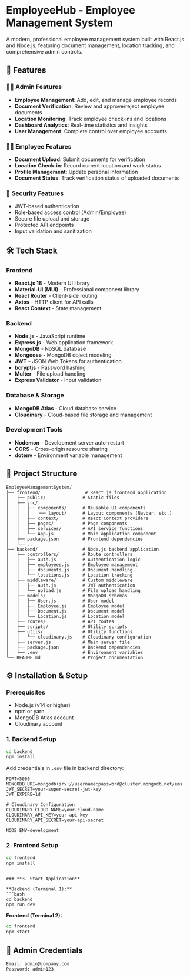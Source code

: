 # EmployeeHub - Employee Management System

A modern, professional employee management system built with React.js and Node.js, featuring document management, location tracking, and comprehensive admin controls.

## 🚀 Features

### 👨‍💼 **Admin Features**
- **Employee Management**: Add, edit, and manage employee records
- **Document Verification**: Review and approve/reject employee documents
- **Location Monitoring**: Track employee check-ins and locations
- **Dashboard Analytics**: Real-time statistics and insights
- **User Management**: Complete control over employee accounts

### 👨‍💻 **Employee Features**
- **Document Upload**: Submit documents for verification
- **Location Check-in**: Record current location and work status
- **Profile Management**: Update personal information
- **Document Status**: Track verification status of uploaded documents

### 🔐 **Security Features**
- JWT-based authentication
- Role-based access control (Admin/Employee)
- Secure file upload and storage
- Protected API endpoints
- Input validation and sanitization

## 🛠️ Tech Stack

### **Frontend**
- **React.js 18** - Modern UI library
- **Material-UI (MUI)** - Professional component library
- **React Router** - Client-side routing
- **Axios** - HTTP client for API calls
- **React Context** - State management

### **Backend**
- **Node.js** - JavaScript runtime
- **Express.js** - Web application framework
- **MongoDB** - NoSQL database
- **Mongoose** - MongoDB object modeling
- **JWT** - JSON Web Tokens for authentication
- **bcryptjs** - Password hashing
- **Multer** - File upload handling
- **Express Validator** - Input validation

### **Database & Storage**
- **MongoDB Atlas** - Cloud database service
- **Cloudinary** - Cloud-based file storage and management

### **Development Tools**
- **Nodemon** - Development server auto-restart
- **CORS** - Cross-origin resource sharing
- **dotenv** - Environment variable management

## 📁 Project Structure

```
EmployeeManagementSystem/
├── frontend/                 # React.js frontend application
│   ├── public/              # Static files
│   ├── src/
│   │   ├── components/      # Reusable UI components
│   │   │   └── layout/      # Layout components (Navbar, etc.)
│   │   ├── context/         # React Context providers
│   │   ├── pages/           # Page components
│   │   ├── services/        # API service functions
│   │   └── App.js           # Main application component
│   ├── package.json         # Frontend dependencies
│   └── ...
├── backend/                 # Node.js backend application
│   ├── controllers/         # Route controllers
│   │   ├── auth.js          # Authentication logic
│   │   ├── employees.js     # Employee management
│   │   ├── documents.js     # Document handling
│   │   └── locations.js     # Location tracking
│   ├── middleware/          # Custom middleware
│   │   ├── auth.js          # JWT authentication
│   │   └── upload.js        # File upload handling
│   ├── models/              # MongoDB schemas
│   │   ├── User.js          # User model
│   │   ├── Employee.js      # Employee model
│   │   ├── Document.js      # Document model
│   │   └── Location.js      # Location model
│   ├── routes/              # API routes
│   ├── scripts/             # Utility scripts
│   ├── utils/               # Utility functions
│   │   └── cloudinary.js    # Cloudinary configuration
│   ├── server.js            # Main server file
│   ├── package.json         # Backend dependencies
│   └── .env                 # Environment variables
└── README.md                # Project documentation
```

## ⚙️ Installation & Setup

### **Prerequisites**
- Node.js (v14 or higher)
- npm or yarn
- MongoDB Atlas account
- Cloudinary account



### **1. Backend Setup**
```bash
cd backend
npm install
```

Add credentials in `.env` file in backend directory:
```env
PORT=5000
MONGODB_URI=mongodb+srv://username:password@cluster.mongodb.net/ems
JWT_SECRET=your-super-secret-jwt-key
JWT_EXPIRE=1d

# Cloudinary Configuration
CLOUDINARY_CLOUD_NAME=your-cloud-name
CLOUDINARY_API_KEY=your-api-key
CLOUDINARY_API_SECRET=your-api-secret

NODE_ENV=development
```

### **2. Frontend Setup**
```bash
cd frontend
npm install
```


```

### **3. Start Application**

**Backend (Terminal 1):**
```bash
cd backend
npm run dev
```

**Frontend (Terminal 2):**
```bash
cd frontend
npm start
```

## 🔑 Admin Credentials

```
Email: admin@company.com
Password: admin123
```
